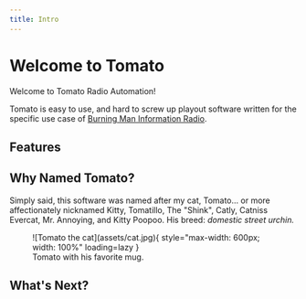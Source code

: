 ```yaml
---
title: Intro
---
```


# Welcome to Tomato

Welcome to Tomato Radio Automation!

Tomato is easy to use, and hard to screw up playout software written for the
specific use case of [Burning Man Information Radio](https://bmir.org).

## Features

## Why Named Tomato?

Simply said, this software was named after my cat, Tomato... or more
affectionately nicknamed Kitty, Tomatillo, The "Shink", Catly, Catniss Evercat,
Mr. Annoying, and Kitty Poopoo. His breed: _domestic street urchin._

<figure markdown>
  ![Tomato the cat](assets/cat.jpg){ style="max-width: 600px; width: 100%" loading=lazy }
  <figcaption>Tomato with his favorite mug.</figcaption>
</figure>

## What's Next?
